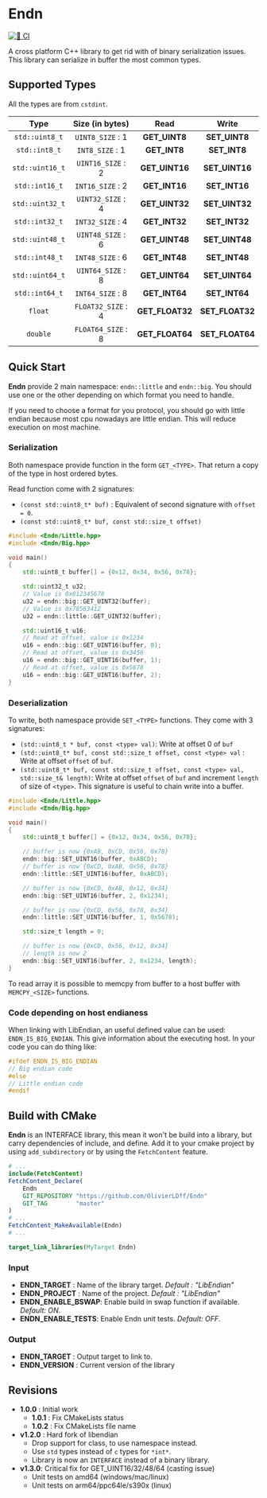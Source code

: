 Endn
=============

[![👷 CI](https://github.com/OlivierLDff/Endn/actions/workflows/main.yml/badge.svg)](https://github.com/OlivierLDff/Endn/actions/workflows/main.yml)

A cross platform C++ library to get rid with of binary serialization issues. This library can serialize in buffer the most common types.

## Supported Types

All the types are from `cstdint`.

|      Type       |  Size (in bytes)   |      Read       |      Write      |
| :-------------: | :----------------: | :-------------: | :-------------: |
| `std::uint8_t`  |  `UINT8_SIZE` : 1  |  **GET_UINT8**  |  **SET_UINT8**  |
|  `std::int8_t`  |  `INT8_SIZE` : 1   |  **GET_INT8**   |  **SET_INT8**   |
| `std::uint16_t` | `UINT16_SIZE` : 2  | **GET_UINT16**  | **SET_UINT16**  |
| `std::int16_t`  |  `INT16_SIZE` : 2  |  **GET_INT16**  |  **SET_INT16**  |
| `std::uint32_t` | `UINT32_SIZE` : 4  | **GET_UINT32**  | **SET_UINT32**  |
| `std::int32_t`  |  `INT32_SIZE` : 4  |  **GET_INT32**  |  **SET_INT32**  |
| `std::uint48_t` | `UINT48_SIZE` : 6  | **GET_UINT48**  | **SET_UINT48**  |
| `std::int48_t`  |  `INT48_SIZE` : 6  |  **GET_INT48**  |  **SET_INT48**  |
| `std::uint64_t` | `UINT64_SIZE` : 8  | **GET_UINT64**  | **SET_UINT64**  |
| `std::int64_t`  |  `INT64_SIZE` : 8  |  **GET_INT64**  |  **SET_INT64**  |
|     `float`     | `FLOAT32_SIZE` : 4 | **GET_FLOAT32** | **SET_FLOAT32** |
|    `double`     | `FLOAT64_SIZE` : 8 | **GET_FLOAT64** | **SET_FLOAT64** |

## Quick Start

**Endn** provide 2 main namespace: `endn::little` and `endn::big`. You should use one or the other depending on which format you need to handle.

If you need to choose a format for you protocol, you should go with little endian because most cpu nowadays are little endian. This will reduce execution on most machine.

### Serialization

Both namespace provide function in the form `GET_<TYPE>`. That return a copy of the type in host ordered bytes.

Read function come with 2 signatures:

* `(const std::uint8_t* buf)` : Equivalent of second signature with `offset = 0`.
* `(const std::uint8_t* buf, const std::size_t offset)`

```c++
#include <Endn/Little.hpp>
#include <Endn/Big.hpp>

void main()
{
    std::uint8_t buffer[] = {0x12, 0x34, 0x56, 0x78};

    std::uint32_t u32;
    // Value is 0x012345678
    u32 = endn::big::GET_UINT32(buffer);
    // Value is 0x78563412
    u32 = endn::little::GET_UINT32(buffer);

    std::uint16_t u16;
    // Read at offset, value is 0x1234
    u16 = endn::big::GET_UINT16(buffer, 0);
    // Read at offset, value is 0x3456
    u16 = endn::big::GET_UINT16(buffer, 1);
    // Read at offset, value is 0x5678
    u16 = endn::big::GET_UINT16(buffer, 2);
}
```

### Deserialization

To write, both namespace provide `SET_<TYPE>` functions. They come with 3 signatures:

* `(std::uint8_t * buf, const <type> val)`: Write at offset 0 of `buf`
* `(std::uint8_t* buf, const std::size_t offset, const <type> val` : Write at offset `offset` of `buf`.
* `(std::uint8_t* buf, const std::size_t offset, const <type> val, std::size_t& length)`: Write at offset `offset` of `buf` and increment `length` of size of `<type>`. This signature is useful to chain write into a buffer.

```c++
#include <Endn/Little.hpp>
#include <Endn/Big.hpp>

void main()
{
    std::uint8_t buffer[] = {0x12, 0x34, 0x56, 0x78};

    // buffer is now {0xAB, 0xCD, 0x56, 0x78}
    endn::big::SET_UINT16(buffer, 0xABCD);
    // buffer is now {0xCD, 0xAB, 0x56, 0x78}
    endn::little::SET_UINT16(buffer, 0xABCD);

    // buffer is now {0xCD, 0xAB, 0x12, 0x34}
    endn::big::SET_UINT16(buffer, 2, 0x1234);

    // buffer is now {0xCD, 0x56, 0x78, 0x34}
    endn::little::SET_UINT16(buffer, 1, 0x5678);

    std::size_t length = 0;

    // buffer is now {0xCD, 0x56, 0x12, 0x34}
    // length is now 2
    endn::big::SET_UINT16(buffer, 2, 0x1234, length);
}
```

To read array it is possible to memcpy from buffer to a host buffer with `MEMCPY_<SIZE>` functions.

### Code depending on host endianess

When linking with LibEndian, an useful defined value can be used: `ENDN_IS_BIG_ENDIAN`. This give information about the executing host. In your code you can do thing like:

```c++
#ifdef ENDN_IS_BIG_ENDIAN
// Big endian code
#else
// Little endian code
#endif
```

## Build with CMake

**Endn** is an INTERFACE library, this mean it won't be build into a library, but carry dependencies of include, and define. Add it to your cmake project by using `add_subdirectory` or by using the `FetchContent` feature.

```cmake
# ...
include(FetchContent)
FetchContent_Declare(
    Endn
    GIT_REPOSITORY "https://github.com/OlivierLDff/Endn"
    GIT_TAG        "master"
)
# ...
FetchContent_MakeAvailable(Endn)
# ...

target_link_libraries(MyTarget Endn)
```

### Input

- **ENDN_TARGET** : Name of the library target. *Default : "LibEndian"*
- **ENDN_PROJECT** : Name of the project. *Default : "LibEndian"*
- **ENDN_ENABLE_BSWAP**: Enable build in swap function if available. *Default: ON*.
- **ENDN_ENABLE_TESTS**: Enable Endn unit tests. *Default: OFF*.

### Output

- **ENDN_TARGET** : Output target to link to.
- **ENDN_VERSION** : Current version of the library

## Revisions

* **1.0.0** : Initial work
	* **1.0.1** : Fix CMakeLists status
	* **1.0.2** : Fix CMakeLists file name
* **v1.2.0** : Hard fork of libendian
  * Drop support for class, to use namespace instead.
  * Use `std` types instead of `c` types for `*int*`.
  * Library is now an `INTERFACE` instead of a binary library.
* **v1.3.0**: Critical fix for GET_UINT16/32/48/64 (casting issue)
  * Unit tests on amd64 (windows/mac/linux)
  * Unit tests on arm64/ppc64le/s390x (linux)
